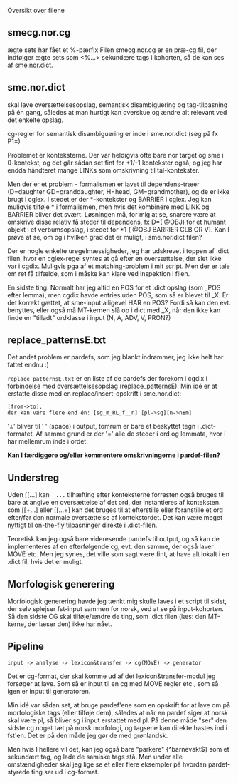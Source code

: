 

Oversikt over filene




## smecg.nor.cg
ægte sets har fået et %-pærfix
Filen smecg.nor.cg er en præ-cg fil, der indføjger ægte sets som <%...> sekundære tags i kohorten, så de kan ses af sme.nor.dict.




## sme.nor.dict
skal lave oversættelsesopslag, semantisk disambiguering og tag-tilpasning på én gang, således at man hurtigt kan overskue og ændre alt relevant ved det enkelte opslag. 


cg-regler for semantisk disambiguering er inde i sme.nor.dict (søg på fx P1=)




Problemet er konteksterne. Der var heldigvis ofte bare nor target og sme i 0-kontekst, og det går sådan set fint for +1/-1 kontekster også, og jeg har endda håndteret mange LINKs som omskrivning til tal-kontekster. 


Men der er et problem - formalismen er lavet til dependens-træer (D=daughter GD=granddaughter, H=head, GM=grandmother), og de er ikke brugt i cglex. I stedet er der *-kontekster og BARRIER i cglex. Jeg kan muligvis tilføje * i formalismen, men hvis det kombinere med LINK og BARRIER bliver det svært. Løsningen må, for mig at se, snarere være at omskrive disse relativ få steder til dependens, fx D=(<H> @OBJ) for et humant objekt i et verbumsopslag, i stedet for *1 (<H> @OBJ BARRIER CLB OR V). Kan I prøve at se, om og i hvilken grad det er muligt, i sme.nor.dict filen?


Der er nogle enkelte uregelmæssigheder, jeg har udskrevet i toppen af .dict filen, hvor en cglex-regel syntes at gå efter en oversættelse, der slet ikke var i  cgdix. Muligvis pga af et matching-problem i mit script. Men der er tale om ret få tilfælde, som i måske kan klare ved inspektion i filen.


En sidste ting: Normalt har jeg altid en POS for et .dict opslag (som _POS efter lemma), men cgdix havde entries uden POS, som så er blevet til _X. Er det korrekt gættet, at sme-input alligevel HAR en POS? Fordi så kan den evt. benyttes, eller også må MT-kernen slå op i dict med _X, når den ikke kan finde en "tilladt" ordklasse i input (N, A, ADV, V, PRON?)


## replace_patternsE.txt
Det andet problem er pardefs, som jeg blankt indrømmer, jeg ikke helt har fattet endnu :)


`replace_patternsE.txt` er en liste af de pardefs der forekom i cgdix i forbindelse med oversættelsesopslag (replace_patternsE). Min idé er at erstatte disse med en replace/insert-opskrift i sme.nor.dict: 


```
[from->to], 
der kan være flere end én: [sg_m_RL_f__n] [pl->sg][n->n±m]
```


'±' bliver til ' ' (space) i output, tomrum er bare et beskyttet tegn i .dict-formatet. Af samme grund er der '=' alle de steder i ord og lemmata, hvor i har mellemrum inde i ordet.


**Kan I færdiggøre og/eller kommentere omskrivningerne i pardef-filen?**


## Understreg


Uden [[...] kan` _...` tilhæfting efter konteksterne forresten
også bruges til bare at angive en oversættelse af det ord, der
instantieres af konteksten. som [[+...] eller [[...+] kan det
bruges til at efterstille eller foranstille et ord efter/før den
normale oversættelse af kontekstordet. Det kan være meget nyttigt til
on-the-fly tilpasninger direkte i .dict-filen.


Teoretisk kan jeg også bare videresende pardefs til output, og så kan
de implementeres af en efterfølgende cg, evt. den samme, der også
laver MOVE etc. Men jeg synes, det ville som sagt være fint, at have
alt lokalt i en .dict fil, hvis det er muligt.




## Morfologisk generering


Morfologisk generering havde jeg tænkt mig skulle laves i et script
til sidst, der selv splejser fst-input sammen for norsk, ved at se på
input-kohorten. Så den sidste CG skal tilføje/ændre de ting, som .dict
filen (læs: den MT-kerne, der læser den) ikke har nået.










## Pipeline


`input -> analyse -> lexicon&transfer -> cg(MOVE) -> generator`


Det er cg-format, der skal komme ud af det
lexicon&transfer-modul jeg forsøger at lave. Som så er input til en cg
med MOVE regler etc., som så igen er input til generatoren.


Min idé var sådan set, at bruge pardef'ene som en opskrift for at lave
om på morfologiske tags (eller tilføje dem), således at når en pardef
siger at norsk skal være pl, så bliver sg i input erstattet med pl. På
denne måde "ser" den sidste cg noget tæt på norsk morfologi, og
tagsene kan direkte høstes ind i fst'en. Det er på den måde jeg gør de
med grønlandsk.


Men hvis I hellere vil det, kan jeg også bare "parkere"
{^barnevakt<n><f><sg><ind>$} som et sekundært tag, og lade de samiske
tags stå. Men under alle omstændigheder skal jeg lige se et eller
flere eksempler på hvordan pardef-styrede ting ser ud i cg-format.




